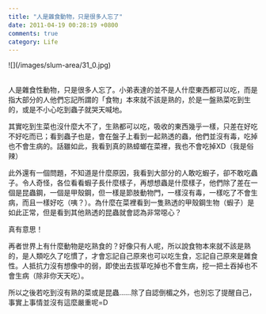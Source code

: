 ```yaml
---
title: "人是雜食動物，只是很多人忘了"
date: 2011-04-19 00:28:19 +0800
comments: true
category: Life
---
```

<p>![](/images/slum-area/31_0.jpg)<br /><br /></p><p>人是雜食性動物，只是很多人忘了。小弟表達的並不是人什麼東西都可以吃，而是指大部分的人他們忘記所謂的「食物」本來就不該是熟的，於是一盤熟菜吃到生的，或是不小心吃到蟲子就哭天喊地。</p><p>其實吃到生菜也沒什麼大不了，生熟都可以吃，吸收的東西幾乎一樣，只差在好吃不好吃而已；看到蟲子也是，會在盤子上看到一起熟透的蟲，他們並沒有毒，吃掉也不會生病的。話雖如此，我看到真的熟蟑螂在菜裡，我也不會吃掉XD（我是俗辣）</p><p>此外還有一個問題，不知道是什麼原因，我看到大部分的人敢吃蝦子，卻不敢吃蟲子。令人奇怪，各位看看蝦子長什麼樣子，再想想蟲是什麼樣子，他們除了差在一個是昆蟲鋼，一個是甲殼鋼，但一樣是節肢動物門，一樣沒有毒，一樣吃了不會生病，而且一樣好吃（咦？）。為什麼在菜裡看到一隻熟透的甲殼鋼生物（蝦子）是如此正常，但是看到其他熟透的昆蟲就會認為非常噁心？</p><p>真有意思！</p><p>再者世界上有什麼動物是吃熟食的？好像只有人呢，所以說食物本來就不該是熟的，是人類吃久了吃慣了，才會忘記自己原來也可以吃生食，忘記自己原來是雜食性。人抵抗力沒有想像中的弱，即使出去拔草吃掉也不會生病，挖一把土吞掉也不會生病（除非你天天吃）。</p><p>所以之後若吃到沒有熟的菜或是昆蟲&hellip;&hellip;除了自認倒楣之外，也別忘了提醒自己，事實上事情並沒有這麼嚴重呢=D</p>
